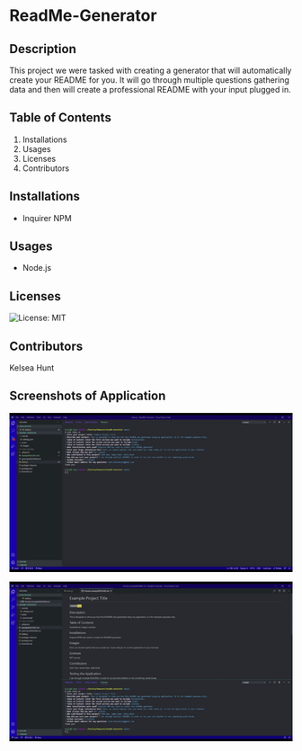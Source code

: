 # ReadMe-Generator

## Description

This project we were tasked with creating a generator that will automatically create your README for you.  It will go through multiple questions gathering data and then will create a professional README with your input plugged in.

## Table of Contents

1. Installations
2. Usages
3. Licenses
4. Contributors

## Installations

* Inquirer NPM

## Usages

* Node.js

## Licenses

![License: MIT](https://img.shields.io/badge/License-MIT-blue.svg)

## Contributors

Kelsea Hunt

## Screenshots of Application

![Screenshot](assets\terminal.gif)

![Screenshot](assets\example.gif)